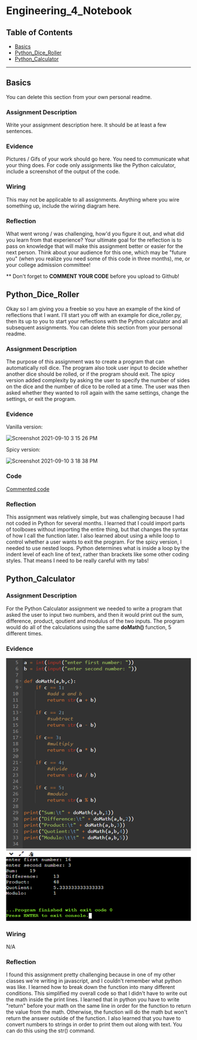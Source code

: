 # Engineering_4_Notebook
## Table of Contents
* [Basics](#Basics)
* [Python_Dice_Roller](#PythonDiceRoller)
* [Python_Calculator](#Python_Calculator)
---

## Basics
You can delete this section from your own personal readme. 

### Assignment Description

Write your assignment description here. It should be at least a few sentences.

### Evidence 

Pictures / Gifs of your work should go here.  You need to communicate what your thing does. For code only assignments like the Python calculator, include a screenshot of the output of the code.

### Wiring

This may not be applicable to all assignments. Anything where you wire something up, include the wiring diagram here.

### Reflection

What went wrong / was challenging, how'd you figure it out, and what did you learn from that experience?  Your ultimate goal for the reflection is to pass on knowledge that will make this assignment better or easier for the next person. Think about your audience for this one, which may be "future you" (when you realize you need some of this code in three months), me, or your college admission committee!

** Don't forget to **COMMENT YOUR CODE** before you upload to Github!

## Python_Dice_Roller

Okay so I am giving you a freebie so you have an example of the kind of reflections that I want. I'll start you off with an example for dice_roller.py, then its up to you to start your reflections with the Python calculator and all subsequent assignments. You can delete this section from your personal readme. 

### Assignment Description

The purpose of this assignment was to create a program that can automatically roll dice. The program also took user input to decide whether another dice should be rolled, or if the program should exit. The spicy version added complexity by asking the user to specify the number of sides on the dice and the number of dice to be rolled at a time. The user was then asked whether they wanted to roll again with the same settings, change the settings, or exit the program. 

### Evidence 

Vanilla version:

![Screenshot 2021-09-10 3 15 26 PM](https://user-images.githubusercontent.com/89222808/133513775-a3eafb43-f836-4e4f-8aa6-e28ca584901f.png)

Spicy version:

![Screenshot 2021-09-10 3 18 38 PM](https://user-images.githubusercontent.com/89222808/133513750-727cdb6c-1c27-4c8a-83d4-50ea9136a221.png)

### Code

[Commented code](https://github.com/slynch66/Engineering_4_Notebook/blob/main/README.md#Python_Calculator)

### Reflection

This assignment was relatively simple, but was challenging because I had not coded in Python for several months. I learned that I could import parts of toolboxes without importing the entire thing, but that changes the syntax of how I call the function later. I also learned about using a while loop to control whether a user wants to exit the program. For the spicy version, I needed to use nested loops. Python determines what is inside a loop by the indent level of each line of text, rather than brackets like some other coding styles. That means I need to be really careful with my tabs!


## Python_Calculator

### Assignment Description

For the Python Calculator assignment we needed to write a program that asked the user to input two numbers, and then it would print out the sum, difference, product, qoutient and modulus of the two inputs. The program would do all of the calculations using the same **doMath()** function, 5 different times. 

### Evidence 

![pic-of-code](https://raw.githubusercontent.com/slynch66/Engineering_4_Notebook/main/images/python-calculator.PNG)

### Wiring

N/A

### Reflection

I found this assignment pretty challenging because in one of my other classes we're writing in javascript, and I couldn't remember what python was like. I learned how to break down the function into many different conditions. This simplified my overall code so that I didn't have to write out the math inside the print lines. I learned that in python you have to write "return" before your math on the same line in order for the function to return the value from the math. Otherwise, the function will do the math but won't return the answer outside of the function. I also learned that you have to convert numbers to strings in order to print them out along with text. You can do this using the str() command.
